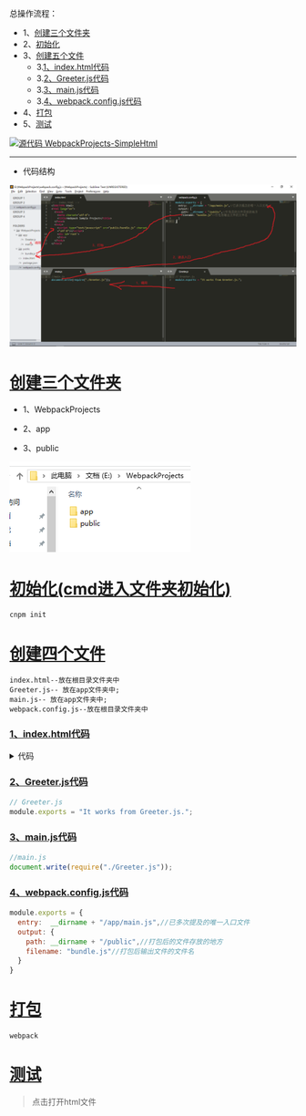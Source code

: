 总操作流程：
- 1、[创建三个文件夹](#webpack-01)
- 2、[初始化](#webpack-02)
- 3、[创建五个文件](#webpack-03)
    - 3.[1、index.html代码](#webpack-03-01)
    - 3.[2、Greeter.js代码](#webpack-03-02)
    - 3.[3、main.js代码](#webpack-03-03)
    - 3.[4、webpack.config.js代码](#webpack-03-04)
- 4、[打包](#webpack-04)
- 5、[测试](#webpack-05)

[![](https://img.shields.io/badge/源代码-WebpackProjects--SimpleHtml-blue.svg "源代码 WebpackProjects-SimpleHtml")](https://github.com/lidekai/WebpackProjects-SimpleHtml.git)

----------

- 代码结构

![](image/1-1.png)


# <a name="webpack-01" href="#" >创建三个文件夹</a>

- 1、WebpackProjects
 
- 2、app

- 3、public

![](image/1-2.png)

# <a name="webpack-02" href="#" >初始化(cmd进入文件夹初始化)</a>
```shell
cnpm init
```
# <a name="webpack-03" href="#" >创建四个文件</a>

```shell
index.html--放在根目录文件夹中
Greeter.js-- 放在app文件夹中;
main.js-- 放在app文件夹中;
webpack.config.js--放在根目录文件夹中
```

### <a name="webpack-03-01" href="#" >1、index.html代码</a>

<details>
<summary>代码</summary>


```html
<!-- index.html -->
<!DOCTYPE html>
<html lang="en">
  <head>
    <meta charset="utf-8">
    <title>Webpack Sample Project</title>
  </head>
  <body>
  	<script type="text/javascript" src="public/bundle.js" charset="utf-8"></script>
    <div id='root'>
    </div>
  </body>
</html>
```

</details>

### <a name="webpack-03-02" href="#" >2、Greeter.js代码</a>
```js
// Greeter.js
module.exports = "It works from Greeter.js.";
```
### <a name="webpack-03-03" href="#" >3、main.js代码</a>
```js
//main.js
document.write(require("./Greeter.js"));
```
### <a name="webpack-03-04" href="#" >4、webpack.config.js代码</a>

```js
module.exports = {
  entry:  __dirname + "/app/main.js",//已多次提及的唯一入口文件
  output: {
    path: __dirname + "/public",//打包后的文件存放的地方
    filename: "bundle.js"//打包后输出文件的文件名
  }
}
```

# <a name="webpack-04" href="#" >打包</a>
```shell
webpack
```
# <a name="webpack-05" href="#" >测试</a>

> 点击打开html文件
